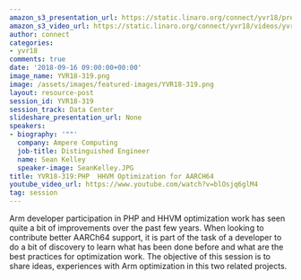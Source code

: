 ```yaml
---
amazon_s3_presentation_url: https://static.linaro.org/connect/yvr18/presentations/yvr18-319.pdf
amazon_s3_video_url: https://static.linaro.org/connect/yvr18/videos/yvr18-319.mp4
author: connect
categories:
- yvr18
comments: true
date: '2018-09-16 09:00:00+00:00'
image_name: YVR18-319.png
image: /assets/images/featured-images/YVR18-319.png
layout: resource-post
session_id: YVR18-319
session_track: Data Center
slideshare_presentation_url: None
speakers:
- biography: '""'
  company: Ampere Computing
  job-title: Distinguished Engineer
  name: Sean Kelley
  speaker-image: SeanKelley.JPG
title: YVR18-319:PHP  HHVM Optimization for AARCH64
youtube_video_url: https://www.youtube.com/watch?v=blOsjq6glM4
tag: session
---
```


Arm developer participation in PHP and HHVM optimization work has seen quite a bit of improvements over the past few years.  When looking to contribute better AARCh64 support, it is part of the task of a developer to do a bit of discovery to learn what has been done before and what are the best practices for optimization work.  The objective of this session is to share ideas, experiences with Arm optimization in this two related projects.